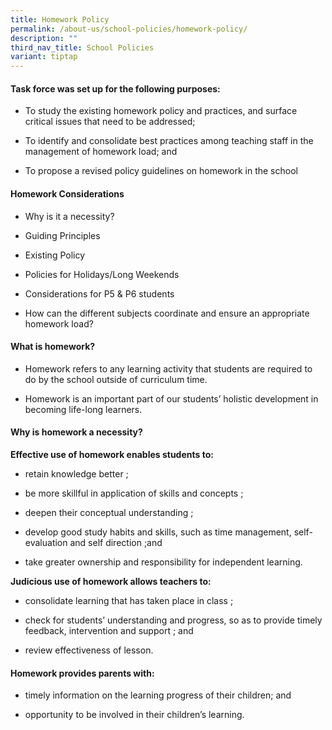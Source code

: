 ```yaml
---
title: Homework Policy
permalink: /about-us/school-policies/homework-policy/
description: ""
third_nav_title: School Policies
variant: tiptap
---
```

<h4><strong>Task force was set up for the following purposes:</strong></h4>
<ul>
<li>
<p>To study the existing homework policy and practices, and surface critical
issues that need to be addressed;</p>
</li>
<li>
<p>To identify and consolidate best practices among teaching staff in the
management of homework load; and</p>
</li>
<li>
<p>To propose a revised policy guidelines on homework in the school</p>
</li>
</ul>
<h4><strong>Homework Considerations</strong></h4>
<ul>
<li>
<p>Why is it a necessity?</p>
</li>
<li>
<p>Guiding Principles</p>
</li>
<li>
<p>Existing Policy</p>
</li>
<li>
<p>Policies for Holidays/Long Weekends</p>
</li>
<li>
<p>Considerations for P5 &amp; P6 students</p>
</li>
<li>
<p>How can the different subjects coordinate and ensure an appropriate homework
load?</p>
</li>
</ul>
<h4><strong>What is homework?</strong></h4>
<ul>
<li>
<p>Homework refers to any learning activity that students are required to
do by the school outside of curriculum time.</p>
</li>
<li>
<p>Homework is an important part of our students’ holistic development in
becoming life-long learners.</p>
</li>
</ul>
<h4><strong>Why is homework a necessity?</strong></h4>
<p><strong>Effective use of homework enables students to:</strong>
</p>
<ul>
<li>
<p>retain knowledge better ;</p>
</li>
<li>
<p>be more skillful in application of skills and concepts ;</p>
</li>
<li>
<p>deepen their conceptual understanding ;</p>
</li>
<li>
<p>develop good study habits and skills, such as time management, self-evaluation
and self direction ;and</p>
</li>
<li>
<p>take greater ownership and responsibility for independent learning.</p>
</li>
</ul>
<p><strong>Judicious use of homework allows teachers to:</strong>
</p>
<ul>
<li>
<p>consolidate learning that has taken place in class ;</p>
</li>
<li>
<p>check for students’ understanding and progress, so as to provide timely
feedback, intervention and support ; and</p>
</li>
<li>
<p>review effectiveness of lesson.</p>
</li>
</ul>
<h4><strong>Homework provides parents with:</strong></h4>
<ul>
<li>
<p>timely information on the learning progress of their children; and</p>
</li>
<li>
<p>opportunity to be involved in their children’s learning.</p>
</li>
</ul>
<p></p>